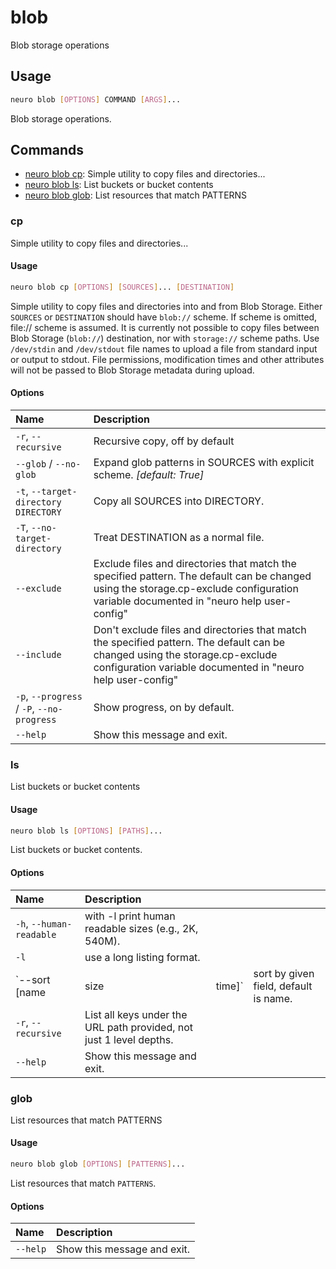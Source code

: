 # blob

Blob storage operations

## Usage

```bash
neuro blob [OPTIONS] COMMAND [ARGS]...
```

Blob storage operations.

## Commands

* [neuro blob cp](blob.md#cp): Simple utility to copy files and directories...
* [neuro blob ls](blob.md#ls): List buckets or bucket contents
* [neuro blob glob](blob.md#glob): List resources that match PATTERNS

### cp

Simple utility to copy files and directories...

#### Usage

```bash
neuro blob cp [OPTIONS] [SOURCES]... [DESTINATION]
```

Simple utility to copy files and directories into and from Blob Storage. Either `SOURCES` or `DESTINATION` should have `blob://` scheme. If scheme is omitted, file:// scheme is assumed. It is currently not possible to copy files between Blob Storage \(`blob://`\) destination, nor with `storage://` scheme paths. Use `/dev/stdin` and `/dev/stdout` file names to upload a file from standard input or output to stdout. File permissions, modification times and other attributes will not be passed to Blob Storage metadata during upload.

#### Options

| Name | Description |
| :--- | :--- |
| `-r`, `--recursive` | Recursive copy, off by default |
| `--glob` / `--no-glob` | Expand glob patterns in SOURCES with explicit scheme.  _\[default: True\]_ |
| `-t`, `--target-directory DIRECTORY` | Copy all SOURCES into DIRECTORY. |
| `-T`, `--no-target-directory` | Treat DESTINATION as a normal file. |
| `--exclude` | Exclude files and directories that match the specified pattern. The default can be changed using the storage.cp-exclude configuration variable documented in "neuro help user-config" |
| `--include` | Don't exclude files and directories that match the specified pattern. The default can be changed using the storage.cp-exclude configuration variable documented in "neuro help user-config" |
| `-p`, `--progress` / `-P`, `--no-progress` | Show progress, on by default. |
| `--help` | Show this message and exit. |

### ls

List buckets or bucket contents

#### Usage

```bash
neuro blob ls [OPTIONS] [PATHS]...
```

List buckets or bucket contents.

#### Options

| Name | Description |  |  |
| :--- | :--- | :--- | :--- |
| `-h`, `--human-readable` | with -l print human readable sizes \(e.g., 2K, 540M\). |  |  |
| `-l` | use a long listing format. |  |  |
| \`--sort \[name | size | time\]\` | sort by given field, default is name. |
| `-r`, `--recursive` | List all keys under the URL path provided, not just 1 level depths. |  |  |
| `--help` | Show this message and exit. |  |  |

### glob

List resources that match PATTERNS

#### Usage

```bash
neuro blob glob [OPTIONS] [PATTERNS]...
```

List resources that match `PATTERNS`.

#### Options

| Name | Description |
| :--- | :--- |
| `--help` | Show this message and exit. |

